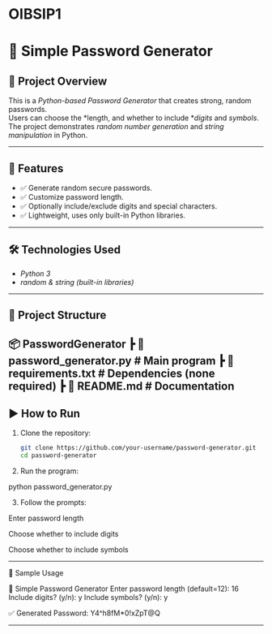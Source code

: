 # OIBSIP1
# 🔐 Simple Password Generator

## 📌 Project Overview
This is a *Python-based Password Generator* that creates strong, random passwords.  
Users can choose the *length, and whether to include **digits* and *symbols*.  
The project demonstrates *random number generation* and *string manipulation* in Python.

---

## 🚀 Features
- ✅ Generate random secure passwords.  
- ✅ Customize password length.  
- ✅ Optionally include/exclude digits and special characters.  
- ✅ Lightweight, uses only built-in Python libraries.  

---

## 🛠️ Technologies Used
- *Python 3*
- *random & string (built-in libraries)*

---

## 📂 Project Structure

📦  PasswordGenerator ┣ 📜 password_generator.py #
 Main program ┣ 📜 requirements.txt #
 Dependencies (none required) ┣ 📜 README.md #
 Documentation
---

## ▶️ How to Run

1. Clone the repository:
   ```bash
   git clone https://github.com/your-username/password-generator.git
   cd password-generator

2. Run the program:

python password_generator.py

3. Follow the prompts:

Enter password length

Choose whether to include digits

Choose whether to include symbols

---

📜 Sample Usage

🔐 Simple Password Generator
Enter password length (default=12): 16
Include digits? (y/n): y
Include symbols? (y/n): y

✅ Generated Password: Y4^h8fM*0!xZpT@Q

---
